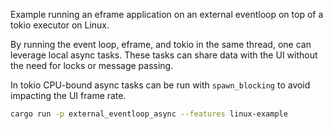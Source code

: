 Example running an eframe application on an external eventloop on top of a tokio executor on Linux.

By running the event loop, eframe, and tokio in the same thread, one can leverage local async tasks.
These tasks can share data with the UI without the need for locks or message passing.

In tokio CPU-bound async tasks can be run with `spawn_blocking` to avoid impacting the UI frame rate.

```sh
cargo run -p external_eventloop_async --features linux-example
```
